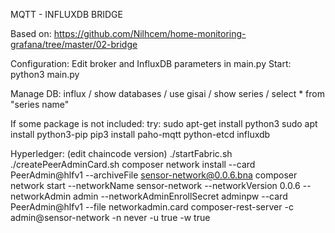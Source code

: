 MQTT - INFLUXDB BRIDGE

Based on: https://github.com/Nilhcem/home-monitoring-grafana/tree/master/02-bridge

Configuration: Edit broker and InfluxDB parameters in main.py
Start: python3 main.py

Manage DB: influx / show databases / use gisai / show series / select * from "series name"

If some package is not included:
 try: 	sudo apt-get install python3 
	sudo apt install python3-pip
	pip3 install paho-mqtt python-etcd influxdb	

Hyperledger: (edit chaincode version)
	./startFabric.sh
	./createPeerAdminCard.sh
	composer network install --card PeerAdmin@hlfv1 --archiveFile sensor-network@0.0.6.bna
	composer network start --networkName sensor-network --networkVersion 0.0.6 --networkAdmin admin --networkAdminEnrollSecret adminpw --card PeerAdmin@hlfv1 --file networkadmin.card 
	composer-rest-server -c admin@sensor-network -n never -u true -w true
